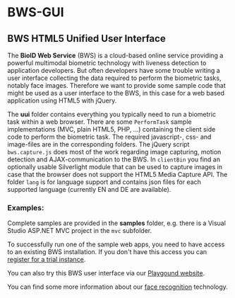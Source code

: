 BWS-GUI
=======

BWS HTML5 Unified User Interface
------------------------

The **BioID Web Service** (BWS) is a cloud-based online service providing a powerful multimodal biometric technology with liveness detection to application developers. But often developers have some trouble writing a user interface collecting the data required to perform the biometric tasks, notably face images. Therefore we want to provide some sample code that might be used as a user interface to the BWS, in this case for a web based application using HTML5 with jQuery.

The **uui** folder contains everything you typically need to run a biometric task within a web browser. There are some `PerformTask` sample implementations (MVC, plain HTML5, PHP, ...) containing the client side code to perform the biometric task. The required javascript-, css- and image-files are in the corresponding folders. The jQuery script `bws.capture.js` does most of the work regarding image capturing, motion detection and AJAX-communication to the BWS. In `clientBin` you find an optionally usable Silverlight module that can be used to capture images in case that the browser does not support the HTML5 Media Capture API. The folder `lang` is for language support and contains json files for each supported language (currently EN and DE are available).

### Examples:

Complete samples are provided in the **samples** folder, e.g. there is a Visual Studio ASP.NET MVC project in the `mvc` subfolder. 

To successfully run one of the sample web apps, you need to have access to an existing BWS installation. If you don't have this access you can [register for a trial instance](https://bwsportal.bioid.com/register).

You can also try this BWS user interface via our [Playgound website](https://playground.bioid.com).

You can find some more information about our [face recognition](https://www.bioid.com) technology.
